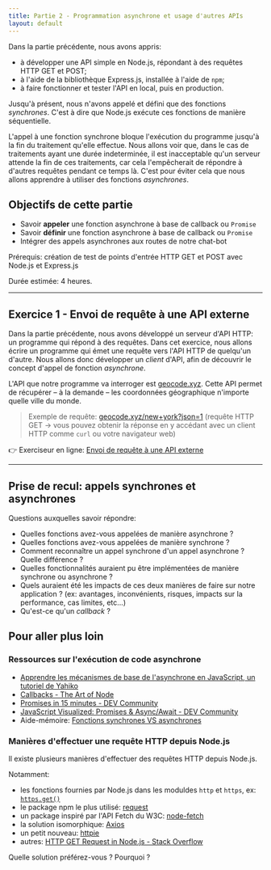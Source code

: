 ```yaml
---
title: Partie 2 - Programmation asynchrone et usage d'autres APIs
layout: default
---
```


Dans la partie précédente, nous avons appris:
- à développer une API simple en Node.js, répondant à des requêtes HTTP GET et POST;
- à l'aide de la bibliothèque Express.js, installée à l'aide de `npm`;
- à faire fonctionner et tester l'API en local, puis en production.

Jusqu'à présent, nous n'avons appelé et défini que des fonctions _synchrones_. C'est à dire que Node.js exécute ces fonctions de manière séquentielle.

L'appel à une fonction synchrone bloque l'exécution du programme jusqu'à la fin du traitement qu'elle effectue. Nous allons voir que, dans le cas de traitements ayant une durée indeterminée, il est inacceptable qu'un serveur attende la fin de ces traitements, car cela l'empêcherait de répondre à d'autres requêtes pendant ce temps là. C'est pour éviter cela que nous allons apprendre à utiliser des fonctions _asynchrones_.

## Objectifs de cette partie

- Savoir **appeler** une fonction asynchrone à base de callback ou `Promise`
- Savoir **définir** une fonction asynchrone à base de callback ou `Promise`
- Intégrer des appels asynchrones aux routes de notre chat-bot

Prérequis: création de test de points d'entrée HTTP GET et POST avec Node.js et Express.js

Durée estimée: 4 heures.

---

## Exercice 1 - Envoi de requête à une API externe

Dans la partie précédente, nous avons développé un serveur d'API HTTP: un programme qui répond à des requêtes. Dans cet exercice, nous allons écrire un programme qui émet une requête vers l'API HTTP de quelqu'un d'autre. Nous allons donc développer un _client_ d'API, afin de découvrir le concept d'appel de fonction _asynchrone_.

L'API que notre programme va interroger est [geocode.xyz](https://geocode.xyz/api). Cette API permet de récupérer – à la demande – les coordonnées géographique n'importe quelle ville du monde.

> Exemple de requête: [geocode.xyz/new+york?json=1](https://geocode.xyz/new+york?json=1) (requête HTTP GET → vous pouvez obtenir la réponse en y accédant avec un client HTTP comme `curl` ou votre navigateur web)

👉 Exerciseur en ligne: [Envoi de requête à une API externe](https://tech.io/playgrounds/55085/premiers-pas-avec-node-js/une-api-simple-mais-polie)

---

## Prise de recul: appels synchrones et asynchrones

Questions auxquelles savoir répondre:

- Quelles fonctions avez-vous appelées de manière asynchrone ?
- Quelles fonctions avez-vous appelées de manière synchrone ?
- Comment reconnaître un appel synchrone d'un appel asynchrone ? Quelle différence ?
- Quelles fonctionnalités auraient pu être implémentées de manière synchrone ou asynchrone ?
- Quels auraient été les impacts de ces deux manières de faire sur notre application ? (ex: avantages, inconvénients, risques, impacts sur la performance, cas limites, etc...)
- Qu'est-ce qu'un *callback* ?

<!-- Bonus: Comparer appels synchrones et asynchrones à l’aide d’un profileur -->

## Pour aller plus loin

### Ressources sur l'exécution de code asynchrone

- [Apprendre les mécanismes de base de l'asynchrone en JavaScript, un tutoriel de Yahiko](https://javascript.developpez.com/actu/102019/Apprendre-les-mecanismes-de-base-de-l-asynchrone-en-JavaScript-un-tutoriel-de-Yahiko/)
- [Callbacks - The Art of Node](https://github.com/maxogden/art-of-node#callbacks)
- [Promises in 15 minutes - DEV Community](https://dev.to/marianesantana/promises-in-15-minutes-9l7)
- [JavaScript Visualized: Promises & Async/Await - DEV Community](https://dev.to/lydiahallie/javascript-visualized-promises-async-await-5gke)
- Aide-mémoire: [Fonctions synchrones VS asynchrones](../sync-vs-async)

### Manières d'effectuer une requête HTTP depuis Node.js

Il existe plusieurs manières d'effectuer des requêtes HTTP depuis Node.js.

Notamment:

- les fonctions fournies par Node.js dans les moduldes `http` et `https`, ex: [`https.get()`](https://nodejs.org/api/https.html#https_https_get_options_callback)
- le package npm le plus utilisé: [request](https://www.npmjs.com/package/request)
- un package inspiré par l'API Fetch du W3C: [node-fetch](https://www.npmjs.com/package/node-fetch)
- la solution isomorphique: [Axios](https://www.npmjs.com/package/axios)
- un petit nouveau: [httpie](https://github.com/lukeed/httpie)
- autres: [HTTP GET Request in Node.js - Stack Overflow](https://stackoverflow.com/questions/9577611/http-get-request-in-node-js-express)

Quelle solution préférez-vous ? Pourquoi ?
